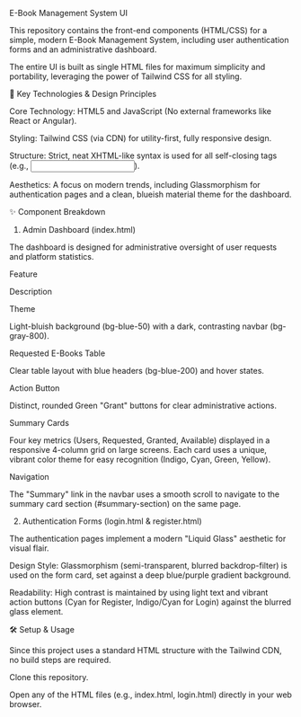 E-Book Management System UI

This repository contains the front-end components (HTML/CSS) for a simple, modern E-Book Management System, including user authentication forms and an administrative dashboard.

The entire UI is built as single HTML files for maximum simplicity and portability, leveraging the power of Tailwind CSS for all styling.

🚀 Key Technologies & Design Principles

Core Technology: HTML5 and JavaScript (No external frameworks like React or Angular).

Styling: Tailwind CSS (via CDN) for utility-first, fully responsive design.

Structure: Strict, neat XHTML-like syntax is used for all self-closing tags (e.g., <input />).

Aesthetics: A focus on modern trends, including Glassmorphism for authentication pages and a clean, blueish material theme for the dashboard.

✨ Component Breakdown

1. Admin Dashboard (index.html)

The dashboard is designed for administrative oversight of user requests and platform statistics.

Feature

Description

Theme

Light-bluish background (bg-blue-50) with a dark, contrasting navbar (bg-gray-800).

Requested E-Books Table

Clear table layout with blue headers (bg-blue-200) and hover states.

Action Button

Distinct, rounded Green "Grant" buttons for clear administrative actions.

Summary Cards

Four key metrics (Users, Requested, Granted, Available) displayed in a responsive 4-column grid on large screens. Each card uses a unique, vibrant color theme for easy recognition (Indigo, Cyan, Green, Yellow).

Navigation

The "Summary" link in the navbar uses a smooth scroll to navigate to the summary card section (#summary-section) on the same page.

2. Authentication Forms (login.html & register.html)

The authentication pages implement a modern "Liquid Glass" aesthetic for visual flair.

Design Style: Glassmorphism (semi-transparent, blurred backdrop-filter) is used on the form card, set against a deep blue/purple gradient background.

Readability: High contrast is maintained by using light text and vibrant action buttons (Cyan for Register, Indigo/Cyan for Login) against the blurred glass element.

🛠 Setup & Usage

Since this project uses a standard HTML structure with the Tailwind CDN, no build steps are required.

Clone this repository.

Open any of the HTML files (e.g., index.html, login.html) directly in your web browser.
